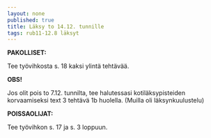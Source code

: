 ```yaml
---
layout: none
published: true
title: Läksy to 14.12. tunnille
tags: rub11-12.8 läksyt
---
```

**PAKOLLISET:**

Tee työvihkosta s. 18 kaksi ylintä tehtävää.

**OBS!**

Jos olit pois to 7.12. tunnilta, tee halutessasi kotiläksypisteiden korvaamiseksi text 3 tehtävä 1b huolella. (Muilla oli läksynkuulustelu)

**POISSAOLIJAT:**

Tee työvihkon s. 17 ja s. 3 loppuun.
